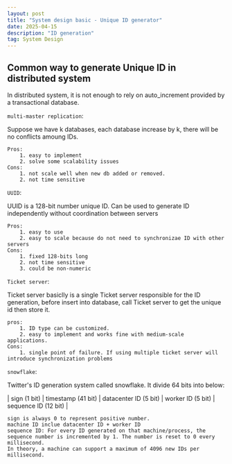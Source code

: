 ```yaml
---
layout: post
title: "System design basic - Unique ID generator"
date: 2025-04-15
description: "ID generation"
tag: System Design
---
```


## Common way to generate Unique ID in distributed system

In distributed system, it is not enough to rely on auto_increment provided by a transactional database.

`multi-master replication`: 

Suppose we have k databases, each database increase by k, there will be no conflicts amoung IDs.

```text
Pros:
    1. easy to implement
    2. solve some scalability issues
Cons:
    1. not scale well when new db added or removed.
    2. not time sensitive
```

`UUID`:

UUID is a 128-bit number unique ID. Can be used to generate ID independently without coordination between servers

```text
Pros:
    1. easy to use
    2. easy to scale because do not need to synchronizae ID with other servers
Cons:
    1. fixed 128-bits long
    2. not time sensitive
    3. could be non-numeric
```

`Ticket server`:

Ticket server basiclly is a single Ticket server responsible for the ID generation, before insert into database, call Ticket server to get the unique id then store it.

```text
pros:
    1. ID type can be customized.
    2. easy to implement and works fine with medium-scale applications.
Cons:
    1. single point of failure. If using multiple ticket server will introduce synchronization problems
```

`snowflake`:

Twitter's ID generation system called snowflake. It divide 64 bits into below:

| sign (1 bit) | timestamp (41 bit) | datacenter ID (5 bit) | worker ID (5 bit) | sequence ID (12 bit) |

```text
sign is always 0 to represent positive number.
machine ID inclue datacenter ID + worker ID
sequence ID: For every ID generated on that machine/process, the sequence number is incremented by 1. The number is reset to 0 every millisecond.
In theory, a machine can support a maximum of 4096 new IDs per millisecond.
```
